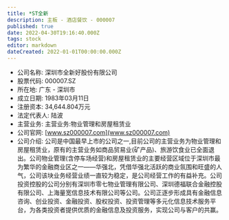 ```yaml
---
title: *ST全新
description: 主板 - 酒店餐饮 - 000007
published: true
date: 2022-04-30T19:16:40.000Z
tags: stock
editor: markdown
dateCreated: 2022-01-01T00:00:00.000Z
---
```


- 公司名称: 深圳市全新好股份有限公司
- 股票代码: 000007.SZ
- 所在地: 广东 - 深圳市
- 成立日期: 1983年03月11日
- 注册资本: 34,644.804万元
- 法定代表人: 陆波
- 主营业务: 主营业务:物业管理和房屋租赁业
- 公司官网: [www.sz000007.com](www.sz000007.com)
- 公司介绍: 公司是中国最早上市的公司之一,目前公司的主营业务为物业管理和房屋租赁业，原有的主营业务如商品贸易业(矿产品)、旅游饮食业已全面退出。公司物业管理(含停车场经营)和房屋租赁业的主要经营区域位于深圳市最为繁华的金融商业区之一——华强北，凭借华强北活跃的商业氛围和旺盛的人气，公司该块业务经营业绩一直较为稳定，是公司经营工作的有益补充。公司投资控股的公司分别有深圳市零七物业管理有限公司、深圳德福联合金融控股有限公司、上海量宽信息技术有限公司等公司。公司正逐步形成具有金融信息咨询、创业投资、金融投资、股权投资、投资管理等多元化信息技术服务平台，为各类投资者提供优质的金融信息及投资服务，实现公司与客户的共赢。


